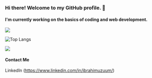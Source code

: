 ### Hi there! Welcome to my GitHub profile. :milky_way: 

#### I'm currently working on the basics of coding and web development.

![](https://github-readme-stats.vercel.app/api?username=ceeshar&include_all_commits=true&show_icons=true&theme=radical&count_private=true)

![Top Langs](https://github-readme-stats.vercel.app/api/top-langs/?username=ceeshar&hide=javascript,css,scss,html&theme=tokyonight)

![](https://github-readme-stats.vercel.app/api/top-langs/?username=ceeshar)

#### Contact Me
LinkedIn (https://www.linkedin.com/in/ibrahimuzuum/)
